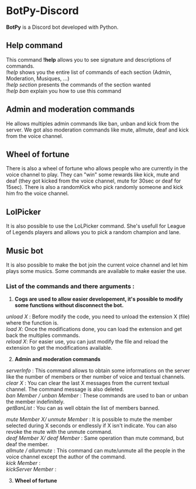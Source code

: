 # BotPy-Discord
**BotPy** is a Discord bot developed with Python.

## Help command
This command **!help** allows you to see signature and descriptions of commands.  
_!help_ shows you the entire list of commands of each section (Admin, Moderation, Musiques, ...)  
_!help section_ presents the commands of the section wanted  
_!help ban_ explain you how to use this command  

## Admin and moderation commands
He allows multiples admin commands like ban, unban and kick from the server. We got also moderation commands like mute, allmute, deaf and kick from the voice channel.

## Wheel of fortune
There is also a wheel of fortune who allows people who are currently in the voice channel to play. They can "win" some rewards like kick, mute and deaf (they got kicked from the voice channel, mute for 30sec or deaf for 15sec). There is also a randomKick who pick randomly someone and kick him fro the voice channel.

## LolPicker
It is also possible to use the LoLPicker command. She's usefull for League of Legends players and allows you to pick a random champion and lane.

## Music bot
It is also possible to make the bot join the current voice channel and let him plays some musics. Some commands are available to make easier the use.



### List of the commands and there arguments :

1. **Cogs are used to allow easier developement, it's possible to modify some functions without disconnect the bot.**

*unload X* : Before modify the code, you need to unload the extension X (file) where the function is.  
*load X*: Once the modifications done, you can load the extension and get back the multiples commands.  
*reload X*: For easier use, you can just modify the file and reload the extension to get the modifications available. 

2. **Admin and moderation commands**

*serverInfo* : This command allows to obtain some informations on the server like the number of members or ther number of voice and textual channels.  
*clear X* : You can clear the last X messages from the current textual channel. The command message is also deleted.  
*ban Member / unban Member* : These commands are used to ban or unban the member indefinitely.  
*getBanList* : You can as well obtain the list of members banned.  
  
*mute Member X/ unmute Member* : It is possible to mute the member selected during X seconds or endlessly if X isn't indicate. You can also revoke the mute with the unmute command.  
*deaf Member X/ deaf Member* : Same operation than mute command, but deaf the member.  
*allmute / allunmute* : This command can mute/unmute all the people in the voice channel except the author of the command.  
*kick Member* :  
*kickServer Member* :  

3. **Wheel of fortune**
